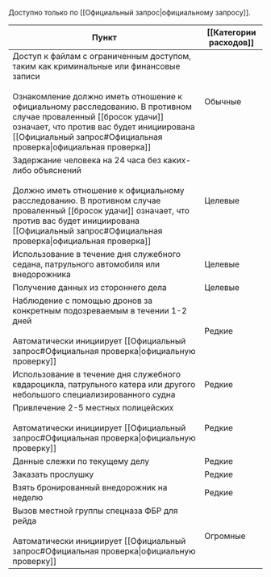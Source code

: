 Доступно только по [[Официальный запрос|официальному запросу]].

| Пункт                                                                                                                                                                                                                                                                                                                        | [[Категории расходов]] |
| ---------------------------------------------------------------------------------------------------------------------------------------------------------------------------------------------------------------------------------------------------------------------------------------------------------------------------- | ---------------------- |
| Доступ к файлам с ограниченным доступом, таким как криминальные или финансовые записи<br><br>Ознакомление должно иметь отношение к официальному расследованию. В противном случае проваленный [[бросок удачи]] означает, что против вас будет инициирована [[Официальный запрос#Официальная проверка\|официальная проверка]] | Обычные                |
| Задержание человека на 24 часа без каких-либо объяснений<br><br>Должно иметь отношение к официальному расследованию. В противном случае проваленный [[бросок удачи]] означает, что против вас будет инициирована [[Официальный запрос#Официальная проверка\|официальная проверка]]                                           | Целевые                |
| Использование в течение дня служебного седана, патрульного автомобиля или внедорожника                                                                                                                                                                                                                                       | Целевые                |
| Получение данных из стороннего дела                                                                                                                                                                                                                                                                                          | Целевые                |
| Наблюдение с помощью дронов за конкретным подозреваемым в течении 1-2 дней<br><br>Автоматически инициирует [[Официальный запрос#Официальная проверка\|официальную проверку]]                                                                                                                                                 | Редкие                 |
| Использование в течение дня служебного квдароцикла, патрульного катера или другого небольшого специализированного судна                                                                                                                                                                                                      | Редкие                 |
| Привлечение 2-5 местных полицейских<br><br>Автоматически инициирует [[Официальный запрос#Официальная проверка\|официальную проверку]]                                                                                                                                                                                        | Редкие                 |
| Данные слежки по текущему делу                                                                                                                                                                                                                                                                                               | Редкие                 |
| Заказать прослушку                                                                                                                                                                                                                                                                                                           | Редкие                 |
| Взять бронированный внедорожник на неделю                                                                                                                                                                                                                                                                                    | Редкие                 |
| Вызов местной группы спецназа ФБР для рейда<br><br>Автоматически инициирует [[Официальный запрос#Официальная проверка\|официальную проверку]]                                                                                                                                                                                | Огромные               |


